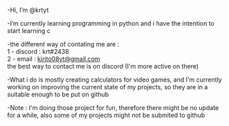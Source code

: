 -Hi, I’m @krtyt

-I’m currently learning programming in python and i have the intention to start learning c

-the different way of contating me are :\
1 - discord : krt#2438\
2 - email : kirito08yt@gmail.com\
the best way to contact me is on discord (I'm more active on there)
     
-What i do is mostly creating calculators for video games, and I'm currently working on improving the current state of my projects, so they are in a suitable enough to be put on github 

-Note : I'm doing those project for fun, therefore there might be no update for a while, also some of my projects might not be submited to github
